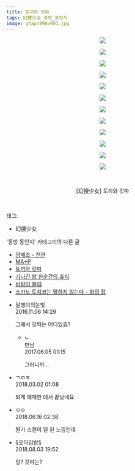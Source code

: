```yaml
---
title: 토끼와 캇파
tags: 幻捜少女 동방_동인지
image: ghap/890/001.jpg
---
```

<div class="article">
<p style="text-align: center; clear: none; float: none;"><img src="{{ site.nasurl }}/ghap/890/001.jpg"/></p>
<p style="text-align: center; clear: none; float: none;"><img src="{{ site.nasurl }}/ghap/890/002.jpg"/></p>
<p style="text-align: center; clear: none; float: none;"><img src="{{ site.nasurl }}/ghap/890/003.jpg"/></p>
<p style="text-align: center; clear: none; float: none;"><img src="{{ site.nasurl }}/ghap/890/004.jpg"/></p>
<p style="text-align: center; clear: none; float: none;"><img src="{{ site.nasurl }}/ghap/890/005.jpg"/></p>
<p style="text-align: center; clear: none; float: none;"><img src="{{ site.nasurl }}/ghap/890/006.jpg"/></p>
<p style="text-align: center; clear: none; float: none;"><img src="{{ site.nasurl }}/ghap/890/007.jpg"/></p>
<p style="text-align: center; clear: none; float: none;"><img src="{{ site.nasurl }}/ghap/890/008.jpg"/></p>
<p style="text-align: center; clear: none; float: none;"><img src="{{ site.nasurl }}/ghap/890/009.jpg"/></p>
<p style="text-align: center; clear: none; float: none;"><img src="{{ site.nasurl }}/ghap/890/010.jpg"/></p>
<p style="text-align: center; clear: none; float: none;"><img src="{{ site.nasurl }}/ghap/890/011.jpg"/></p>
<p style="text-align: center; clear: none; float: none;"><img src="{{ site.nasurl }}/ghap/890/012.jpg"/></p>
<p style="text-align: center; clear: none; float: none;"><br/></p>
<p style="text-align: center; clear: none; float: none;">[幻捜少女] 토끼와 캇파</p>
<p><br/></p>
</div><div class="tagTrail">
<p>태그: </p>
<ul>
<li>幻捜少女</li>
</ul>
</div><div class="another">
<p>'동방 동인지' 카테고리의 다른 글</p>
<ul>
<li><a href="/2016-07-17-ghap_892">영제조 - 전편</a></li>
<li><a href="/2016-07-17-ghap_891">MA+P</a></li>
<li><a href="/2016-07-16-ghap_890">토끼와 캇파</a></li>
<li><a href="/2016-07-16-ghap_889">기나긴 밤 한순간의 휴식</a></li>
<li><a href="/2016-07-16-ghap_888">바람이 불때</a></li>
<li><a href="/2016-07-16-ghap_887">소가노 토지코는 말하지 않는다 - 화의 장</a></li>
</ul>
</div><div class="cb_module cb_fluid">
<div class="cb_wrt cb_profile">
<div class="comment">
<ul>
<li class="cb_thumb_off" id="comment14844626">
<div class="cb_comment_area">
<div class="cb_info_area">
<div class="cb_section">
<span class="cb_nick_name">달팽이의눈빛</span>
</div>
<div class="cb_section">
<span class="cb_date">2016.11.06 14:29 </span>
</div>
</div>
<div class="cb_dsc_comment">
<p class="cb_dsc">
											그래서 갓파는 어디있죠?
										</p>
</div>
<ul>
<li class="cb_thumb_off" id="comment15006127">
<span class="cb_bu_subnode">ㄴ</span>
<div class="cb_comment_area">
<div class="cb_info_area">
<div class="cb_section">
<span class="cb_nick_name">만남</span>
</div>
<div class="cb_section">
<span class="cb_date">2017.06.05 01:15 </span>
</div>
</div>
<div class="cb_dsc_comment">
<p class="cb_dsc">
																그러니까...
															</p>
</div>
</div>
</li>
</ul>
</div></li>
<li class="cb_thumb_off" id="comment15210286">
<div class="cb_comment_area">
<div class="cb_info_area">
<div class="cb_section">
<span class="cb_nick_name">ㄱㅁㅎ</span>
</div>
<div class="cb_section">
<span class="cb_date">2018.03.02 01:08 </span>
</div>
</div>
<div class="cb_dsc_comment">
<p class="cb_dsc">
											되게 애매한 데서 끝났네요
										</p>
</div>
</div></li>
<li class="cb_thumb_off" id="comment15271350">
<div class="cb_comment_area">
<div class="cb_info_area">
<div class="cb_section">
<span class="cb_nick_name">ㅇㅇ</span>
</div>
<div class="cb_section">
<span class="cb_date">2018.06.16 02:38 </span>
</div>
</div>
<div class="cb_dsc_comment">
<p class="cb_dsc">
											뭔가 스캔이 덜 된 느낌인데
										</p>
</div>
</div></li>
<li class="cb_thumb_off" id="comment15300094">
<div class="cb_comment_area">
<div class="cb_info_area">
<div class="cb_section">
<span class="cb_nick_name">§오이김밥§</span>
</div>
<div class="cb_section">
<span class="cb_date">2018.08.03 19:52 </span>
</div>
</div>
<div class="cb_dsc_comment">
<p class="cb_dsc">
											잉? 갓파는?
										</p>
</div>
</div></li>
</ul>
</div>
</div><!-- commentList close -->
</div>